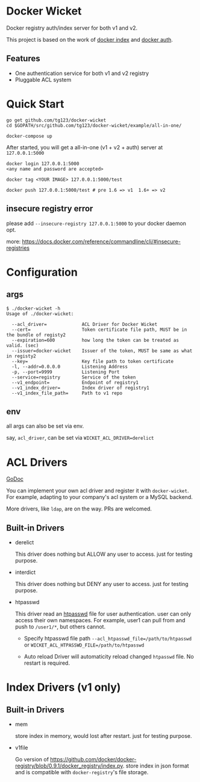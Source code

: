 # Docker Wicket

Docker registry auth/index server for both v1 and v2.

This project is based on the work of [docker index](https://github.com/ekristen/docker-index) and [docker auth](https://github.com/cesanta/docker_auth).

## Features

  * One authentication service for both v1 and v2 registry
  * Pluggable ACL system


# Quick Start

```
go get github.com/tg123/docker-wicket
cd $GOPATH/src/github.com/tg123/docker-wicket/example/all-in-one/

docker-compose up
```

After started, you will get a all-in-one (v1 + v2 + auth) server at `127.0.0.1:5000`

```
docker login 127.0.0.1:5000
<any name and password are accepted>

docker tag <YOUR IMAGE> 127.0.0.1:5000/test

docker push 127.0.0.1:5000/test # pre 1.6 => v1  1.6+ => v2
```

## insecure registry error

please add `--insecure-registry 127.0.0.1:5000` to your docker daemon opt.

more: <https://docs.docker.com/reference/commandline/cli/#insecure-registries>



# Configuration

## args

```
$ ./docker-wicket -h
Usage of ./docker-wicket:

  --acl_driver=             ACL Driver for Docker Wicket
  --cert=                   Token certificate file path, MUST be in the bundle of registy2
  --expiration=600          how long the token can be treated as valid. (sec)
  --issuer=docker-wicket    Issuer of the token, MUST be same as what in registy2
  --key=                    Key file path to token certificate
  -l, --addr=0.0.0.0        Listening Address
  -p, --port=9999           Listening Port
  --service=registry        Service of the token
  --v1_endpoint=            Endpoint of registry1
  --v1_index_driver=        Index driver of registry1
  --v1_index_file_path=     Path to v1 repo
```

## env

all args can also be set via env.

say, `acl_driver`, can be set via `WICKET_ACL_DRIVER=derelict`


# ACL Drivers

[GoDoc](https://godoc.org/github.com/tg123/docker-wicket/acl)

You can implement your own acl driver and register it with `docker-wicket`. 
For example, adapting to your company's acl system or a MySQL backend.

More drivers, like `ldap`, are on the way. 
PRs are welcomed.

## Built-in Drivers

  * derelict
  
    This driver does nothing but ALLOW any user to access. just for testing purpose.
  
  * interdict
  
    This driver does nothing but DENY any user to access. just for testing purpose.

  * htpasswd
  
    This driver read an [htpasswd](https://en.wikipedia.org/wiki/.htpasswd) file for user authentication. user can only access their own namespaces. For example, user1 can pull from and push to `/user1/*`, but others cannot.
    
    * Specify htpasswd file path
    `--acl_htpasswd_file=/path/to/htpasswd` or `WICKET_ACL_HTPASSWD_FILE=/path/to/htpasswd`
    
    * Auto reload
    Driver will automaticity reload changed `htpasswd` file. No restart is required.
    

# Index Drivers (v1 only)

## Built-in Drivers

  * mem
  
    store index in memory, would lost after restart. just for testing purpose.
  
  * v1file
  
    Go version of <https://github.com/docker/docker-registry/blob/0.9.1/docker_registry/index.py>.
    store index in json format and is compatible with `docker-registry`'s file storage.
  
